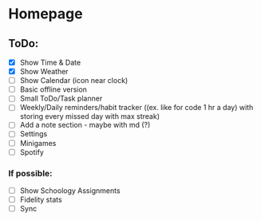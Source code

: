 # Homepage

## ToDo:

- [x] Show Time & Date
- [x] Show Weather
- [ ] Show Calendar (icon near clock)
- [ ] Basic offline version
- [ ] Small ToDo/Task planner
- [ ] Weekly/Daily reminders/habit tracker ((ex. like for code 1 hr a day) with storing every missed day with max streak)
- [ ] Add a note section - maybe with md (?)
- [ ] Settings
- [ ] Minigames
- [ ] Spotify

### If possible:

- [ ] Show Schoology Assignments
- [ ] Fidelity stats
- [ ] Sync

